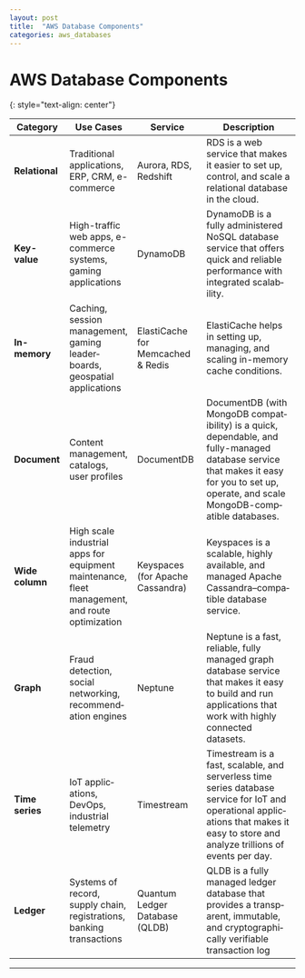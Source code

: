 ```yaml
---
layout: post
title:  "AWS Database Components"
categories: aws_databases
---
```


# AWS Database Components
{: style="text-align: center"}

| Category | Use Cases | Service | Descri­ption |
| --- | --- | --- | --- |
| **Relational** | Tradit­ional applic­ations, ERP, CRM, e-commerce | Aurora, RDS, Redshift | RDS is a web service that makes it easier to set up, control, and scale a relational database in the cloud. |
| **Key-value** | High-t­raffic web apps, e-commerce systems, gaming applic­ations | DynamoDB | DynamoDB is a fully admini­stered NoSQL database service that offers quick and reliable perfor­mance with integrated scalab­ility.|
| **In-memory** | Caching, session manage­ment, gaming leader­boards, geospatial applic­ations | Elasti­Cache for Memcached & Redis |Elasti­Cache helps in setting up, managing, and scaling in-memory cache condit­ions.|
| **Document** | Content manage­ment, catalogs, user profiles | DocumentDB | DocumentDB (with MongoDB compat­ibi­lity) is a quick, depend­able, and fully-­managed database service that makes it easy for you to set up, operate, and scale MongoD­B-c­omp­atible databases.|
| **Wide column** | High scale industrial apps for equipment mainte­nance, fleet manage­ment, and route optimi­zation | Keyspaces (for Apache Cassandra) | Keyspaces is a scalable, highly available, and managed Apache Cassan­dra­–co­mpa­tible database service. |
| **Graph** | Fraud detection, social networ­king, recomm­end­ation engines | Neptune | Neptune is a fast, reliable, fully managed graph database service that makes it easy to build and run applic­ations that work with highly connected datasets.|
| **Time series** | IoT applic­ations, DevOps, industrial telemetry | Timestream | Timestream is a fast, scalable, and serverless time series database service for IoT and operat­ional applic­ations that makes it easy to store and analyze trillions of events per day. |
| **Ledger** | Systems of record, supply chain, regist­rat­ions, banking transa­ctions | Quantum Ledger Database (QLDB) | QLDB is a fully managed ledger database that provides a transp­arent, immutable, and crypto­gra­phi­cally verifiable transa­ction log |

---